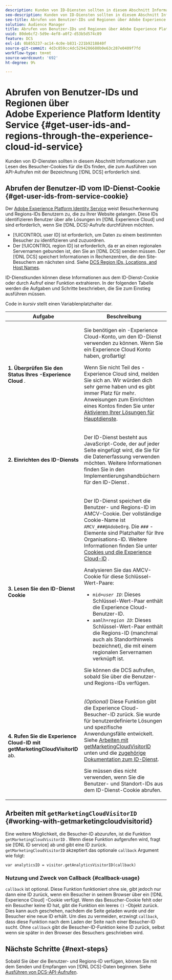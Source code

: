 ```yaml
---
description: Kunden von ID-Diensten sollten in diesem Abschnitt Informationen zum Lesen des Besucher-Cookies für die IDs finden, die zum Ausführen von DCS-API-Aufrufen erforderlich sind.
seo-description: Kunden von ID-Diensten sollten in diesem Abschnitt Informationen zum Lesen des Besucher-Cookies für die IDs finden, die zum Ausführen von DCS-API-Aufrufen erforderlich sind.
seo-title: Abrufen von Benutzer-IDs und Regionen über Adobe Experience Platform Identity Service
solution: Audience Manager
title: Abrufen von Benutzer-IDs und Regionen über Adobe Experience Platform Identity Service
uuid: 80de6cf2-5d9e-4ef8-a0f2-d53b5d574c89
feature: DCS
exl-id: 0b855237-ac14-4c0e-b831-221b9218840f
source-git-commit: 4d3c859cc4dc5294286680b0e63c287e0409f7fd
workflow-type: tm+mt
source-wordcount: '692'
ht-degree: 9%

---
```


# Abrufen von Benutzer-IDs und Regionen über Adobe Experience Platform Identity Service {#get-user-ids-and-regions-through-the-experience-cloud-id-service}

Kunden von ID-Diensten sollten in diesem Abschnitt Informationen zum Lesen des Besucher-Cookies für die IDs finden, die zum Ausführen von API-Aufrufen mit der Bezeichnung [!DNL DCS] erforderlich sind.

## Abrufen der Benutzer-ID vom ID-Dienst-Cookie {#get-user-ids-from-service-cookie}

Der [Adobe Experience Platform Identity Service](https://docs.adobe.com/content/help/de-DE/id-service/using/home.html) weist Besucherkennung und Regions-IDs Benutzern zu, die zu Ihrer Website gelangen. Diese IDs identifizieren Benutzer über alle Lösungen im [!DNL Experience Cloud] und sind erforderlich, wenn Sie [!DNL DCS]-Aufrufe durchführen möchten.

* [!UICONTROL user ID] ist erforderlich, um Daten zu einem bestimmten Besucher zu identifizieren und zuzuordnen.
* Der [!UICONTROL region ID] ist erforderlich, da er an einen regionalen Servernamen gebunden ist, den Sie an [!DNL DCS] senden müssen. Der [!DNL DCS] speichert Informationen in Rechenzentren, die den Site-Besuchern am nächsten sind. Siehe [DCS Region IDs, Locations, and Host Names](../../../api/dcs-intro/dcs-api-reference/dcs-regions.md).

ID-Dienstkunden können diese Informationen aus dem ID-Dienst-Cookie oder durch Aufruf einer Funktion extrahieren. In der folgenden Tabelle werden die Aufgaben und Schritte beschrieben, die Sie zum Einstieg ausführen müssen.

Code in *kursiv* stellt einen Variablenplatzhalter dar.

<table id="table_660EBE1C24DD4FBE9DCE5191836C9135"> 
 <thead> 
  <tr> 
   <th colname="col1" class="entry"> Aufgabe </th> 
   <th colname="col2" class="entry"> Beschreibung </th> 
  </tr> 
 </thead>
 <tbody> 
  <tr> 
   <td colname="col1"> <p> <b>1. Überprüfen Sie den Status Ihres <span class="keyword">-Experience Cloud</span></b> . </p> </td> 
   <td colname="col2"> <p>Sie benötigen ein <span class="keyword">-Experience Cloud</span>-Konto, um den ID-Dienst verwenden zu können. Wenn Sie ein <span class="keyword"> Experience Cloud</span> Konto haben, großartig! </p> <p> Wenn Sie nicht Teil des <span class="keyword">-Experience Cloud</span> sind, melden Sie sich an. Wir würden dich sehr gerne haben und es gibt immer Platz für mehr. Anweisungen zum Einrichten eines Kontos finden Sie unter <a href="https://docs.adobe.com/content/help/en/core-services/interface/about-core-services/core-services.html" format="https" scope="external"> Aktivieren Ihrer Lösungen für Hauptdienste</a>. </p> </td> 
  </tr> 
  <tr> 
   <td colname="col1"> <p> <b>2. Einrichten des ID-Diensts <span class="keyword"></span></b> </p> </td> 
   <td colname="col2"> <p>Der ID-Dienst <span class="keyword"></span> besteht aus JavaScript-Code, der auf jeder Seite eingefügt wird, die Sie für die Datenerfassung verwenden möchten. Weitere Informationen finden Sie in den Implementierungshandbüchern für den ID-Dienst <a href="https://docs.adobe.com/content/help/en/id-service/using/implementation/implementation-guides.html" format="https" scope="external"></a> . </p> </td> 
  </tr> 
  <tr> 
   <td colname="col1"> <p> <b>3. Lesen Sie den <span class="keyword"> ID-Dienst</span> Cookie</b> </p> </td> 
   <td colname="col2"> <p>Der ID-Dienst <span class="keyword"></span> speichert die Benutzer- und Regions-ID im AMCV-Cookie. Der vollständige Cookie-Name ist <code>AMCV_<i>###</i>@AdobeOrg</code>. Die <code><i>###</i></code> -Elemente sind Platzhalter für Ihre Organisations-ID. Weitere Informationen finden Sie unter <a href="https://docs.adobe.com/content/help/de-DE/id-service/using/intro/cookies.html" format="https" scope="external"> Cookies und die Experience Cloud-ID</a> . </p> <p>Analysieren Sie das AMCV-Cookie für diese Schlüssel-Wert-Paare: </p> <p> 
     <ul id="ul_502ECFCDDD084D448B5EDC4E5C0909C1"> 
      <li id="li_662FFA36AC854E699D50A183B161D654"> <code>mid=<i>user ID</i></code>: Dieses Schlüssel-Wert-Paar enthält die  <span class="keyword"> Experience </span> Cloud-Benutzer-ID. </li> 
      <li id="li_65422233187B4217B50DC52DBD58F404"> <code>aamlh=<i>region ID</i></code>: Dieses Schlüssel-Wert-Paar enthält die Regions-ID (manchmal auch als  <span class="term"> Standorthinweis</span> bezeichnet), die mit einem regionalen Servernamen verknüpft ist. </li> 
     </ul> </p> <p>Sie können die <span class="wintitle"> DCS</span> aufrufen, sobald Sie über die Benutzer- und Regions-IDs verfügen. </p> </td> 
  </tr> 
  <tr> 
   <td colname="col1"> <p> <b>4. Rufen Sie die <span class="keyword"> Experience Cloud-ID</span> mit getMarketingCloudVisitorID</b> ab. </p> </td> 
   <td colname="col2"> <p><i>(Optional)</i> Diese Funktion gibt die  <span class="keyword"> Experience </span> Cloud-Besucher-ID zurück. Sie wurde für benutzerdefinierte Lösungen und spezifische Anwendungsfälle entwickelt. Siehe <a href="../../../api/dcs-intro/dcs-s2s/dcs-mcid-ids.md#working-with-getmarketingcloudvisitorid"> Arbeiten mit getMarketingCloudVisitorID</a> unten und die <a href="https://docs.adobe.com/content/help/en/id-service/using/id-service-api/methods/getmcvid.html" format="https" scope="external"> zugehörige Dokumentation zum ID-Dienst</a>. </p> <p>Sie müssen dies nicht verwenden, wenn Sie die Benutzer- und Standort-IDs aus dem ID-Dienst-Cookie abrufen. </p> </td> 
  </tr> 
 </tbody> 
</table>

## Arbeiten mit `getMarketingCloudVisitorID` {#working-with-getmarketingcloudvisitorid}

Eine weitere Möglichkeit, die Besucher-ID abzurufen, ist die Funktion `getMarketingCloudVisitorID` . Wenn diese Funktion aufgerufen wird, fragt sie [!DNL ID service] ab und gibt eine ID zurück. `getMarketingCloudVisitorID` akzeptiert das optionale  `callback` Argument wie folgt:

`var analyticsID = visitor.getAnalyticsVisitorID(callback)`

### Nutzung und Zweck von Callback {#callback-usage}

`callback` ist optional. Diese Funktion funktioniert ohne sie, gibt jedoch nur dann eine ID zurück, wenn ein Besucher in seinem Browser über ein [!DNL Experience Cloud] -Cookie verfügt. Wenn das Besucher-Cookie fehlt oder ein Besucher keine ID hat, gibt die Funktion ein leeres `()` -Objekt zurück. Dies kann auch geschehen, nachdem die Seite geladen wurde und der Besucher eine neue ID erhält. Um dies zu vermeiden, erzwingt `callback`, dass diese Funktion nach dem Laden der Seite nach einer Besucher-ID sucht. Ohne `callback` gibt die Besucher-ID-Funktion keine ID zurück, selbst wenn sie später in den Browser des Besuchers geschrieben wird.

## Nächste Schritte {#next-steps}

Sobald Sie über die Benutzer- und Regions-ID verfügen, können Sie mit dem Senden und Empfangen von [!DNL DCS]-Daten beginnen. Siehe [Ausführen von DCS-API-Aufrufen](../../../api/dcs-intro/dcs-s2s/dcs-s2s-calls.md).
